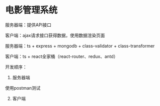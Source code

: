 # 电影管理系统

服务器端：提供API接口

客户端：ajax请求接口获得数据，使用数据渲染页面


服务器端：ts + express + mongodb + class-validator + class-transformer

客户端：ts + react全家桶（react-router、redux、antd）


开发顺序：

1. 服务器端

使用postman测试

2. 客户端